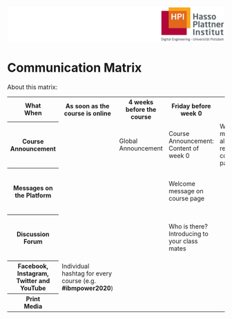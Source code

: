 ![HPI Logo](../../img/HPI_Logo.png)

# Communication Matrix

About this matrix:

<table class="tg">
  <tr>
    <th class="tg-031e">What<br>When</th>
    <th class="tg-031e">As soon as the course is online<br></th>
    <th class="tg-031e">4 weeks before the course<br></th>
    <th class="tg-031e">Friday before week 0<br></th>
    <th class="tg-031e">Friday before week 1<br></th>
    <th class="tg-031e">Week 1 (Monday)<br></th>
  </tr>
  <tr>
    <th class="tg-031e">Course Announcement<br></th>
    <td class="tg-031e"></td>
    <td class="tg-031e">Global Announcement<br></td>
    <td class="tg-031e">Course Announcement:<br>Content of week 0<br></td>
    <td class="tg-031e">Welcome message to all registered course participants<br></td>
    <td class="tg-031e">Course announcement for following week n<br></td>
  </tr>
  <tr>
    <th class="tg-031e">Messages on the Platform<br></th>
    <td class="tg-031e"></td>
    <td class="tg-031e"></td>
    <td class="tg-031e">Welcome message on course page<br></td>
    <td class="tg-031e"></td>
    <td class="tg-031e">Message: even with late registration successful participation is possible<br></td>
  </tr>
  <tr>
    <th class="tg-031e">Discussion Forum<br></th>
    <td class="tg-031e"></td>
    <td class="tg-031e"></td>
    <td class="tg-031e">Who is there? Introducing to your class mates<br></td>
    <td class="tg-031e"></td>
    <td class="tg-031e">Responding to most common administrative and content-related questions<br></td>
  </tr>
  <tr>
    <th class="tg-031e">Facebook, Instagram, Twitter and YouTube<br></th>
    <td class="tg-031e">Individual hashtag for every course (e.g. <b>#ibmpower2020</b>)<br></td>
    <td class="tg-031e"></td>
    <td class="tg-031e"></td>
    <td class="tg-031e"></td>
    <td class="tg-031e"></td>
  </tr>
  <tr>
    <th class="tg-031e">Print<br>Media</th>
    <td class="tg-031e"></td>
    <td class="tg-031e"></td>
    <td class="tg-031e"></td>
    <td class="tg-031e"></td>
    <td class="tg-031e"></td>
  </tr>
</table>
